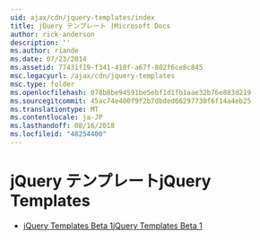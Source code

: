 ```yaml
---
uid: ajax/cdn/jquery-templates/index
title: jQuery テンプレート |Microsoft Docs
author: rick-anderson
description: ''
ms.author: riande
ms.date: 07/23/2014
ms.assetid: 77431f19-f341-410f-a67f-802f6ce8c845
msc.legacyurl: /ajax/cdn/jquery-templates
msc.type: folder
ms.openlocfilehash: 078b8be94591be5ebf1d1fb1aae32b76e883d219
ms.sourcegitcommit: 45ac74e400f9f2b7dbded66297730f6f14a4eb25
ms.translationtype: MT
ms.contentlocale: ja-JP
ms.lasthandoff: 08/16/2018
ms.locfileid: "48254400"
---
```

<a name="jquery-templates"></a><span data-ttu-id="17363-102">jQuery テンプレート</span><span class="sxs-lookup"><span data-stu-id="17363-102">jQuery Templates</span></span>
====================
- [<span data-ttu-id="17363-103">jQuery Templates Beta 1</span><span class="sxs-lookup"><span data-stu-id="17363-103">jQuery Templates Beta 1</span></span>](cdnjquerytemplatesbeta1.md)
